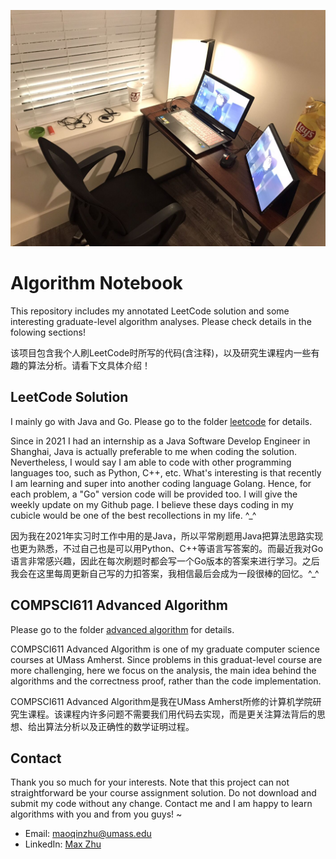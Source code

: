 ![MIPS](https://github.com/MaxyZhu75/Algorithm-Summary/blob/main/myCubicle.jpg)
# Algorithm Notebook
This repository includes my annotated LeetCode solution and some interesting graduate-level algorithm analyses. Please check details in the folowing sections!

该项目包含我个人刷LeetCode时所写的代码(含注释)，以及研究生课程内一些有趣的算法分析。请看下文具体介绍！

## LeetCode Solution
I mainly go with Java and Go. Please go to the folder [leetcode](https://github.com/MaxyZhu75/Algorithm-Summary/tree/main/leetcode) for details.

Since in 2021 I had an internship as a Java Software Develop Engineer in Shanghai, Java is actually preferable to me when coding the solution. Nevertheless, I would say I am able to code with other programming languages too, such as Python, C++, etc. What's interesting is that recently I am learning and super into another coding language Golang. Hence, for each problem, a "Go" version code will be provided too. I will give the weekly update on my Github page. I believe these days coding in my cubicle would be one of the best recollections in my life. ^_^

因为我在2021年实习时工作中用的是Java，所以平常刷题用Java把算法思路实现也更为熟悉，不过自己也是可以用Python、C++等语言写答案的。而最近我对Go语言非常感兴趣，因此在每次刷题时都会写一个Go版本的答案来进行学习。之后我会在这里每周更新自己写的力扣答案，我相信最后会成为一段很棒的回忆。^_^
## COMPSCI611 Advanced Algorithm
Please go to the folder [advanced algorithm](https://github.com/MaxyZhu75/Algorithm-Summary/tree/main/advanced%20algorithm) for details.

COMPSCI611 Advanced Algorithm is one of my graduate computer science courses at UMass Amherst. Since problems in this graduat-level course are more challenging, here we focus on the analysis, the main idea behind the algorithms and the correctness proof, rather than the code implementation.

COMPSCI611 Advanced Algorithm是我在UMass Amherst所修的计算机学院研究生课程。该课程内许多问题不需要我们用代码去实现，而是更关注算法背后的思想、给出算法分析以及正确性的数学证明过程。
## Contact
Thank you so much for your interests. Note that this project can not straightforward be your course assignment solution. Do not download and submit my code without any change. Contact me and I am happy to learn algorithms with you and from you guys! ~
* Email: maoqinzhu@umass.edu
* LinkedIn: [Max Zhu](https://www.linkedin.com/in/maoqin-zhu/)
